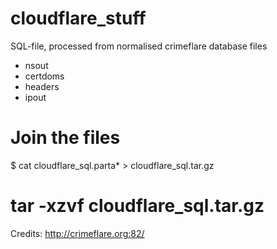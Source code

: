 # cloudflare_stuff
SQL-file, processed from normalised crimeflare database files
- nsout
- certdoms
- headers
- ipout

# Join the files 
$ cat cloudflare_sql.parta* > cloudflare_sql.tar.gz

# tar -xzvf cloudflare_sql.tar.gz



Credits:
http://crimeflare.org:82/
